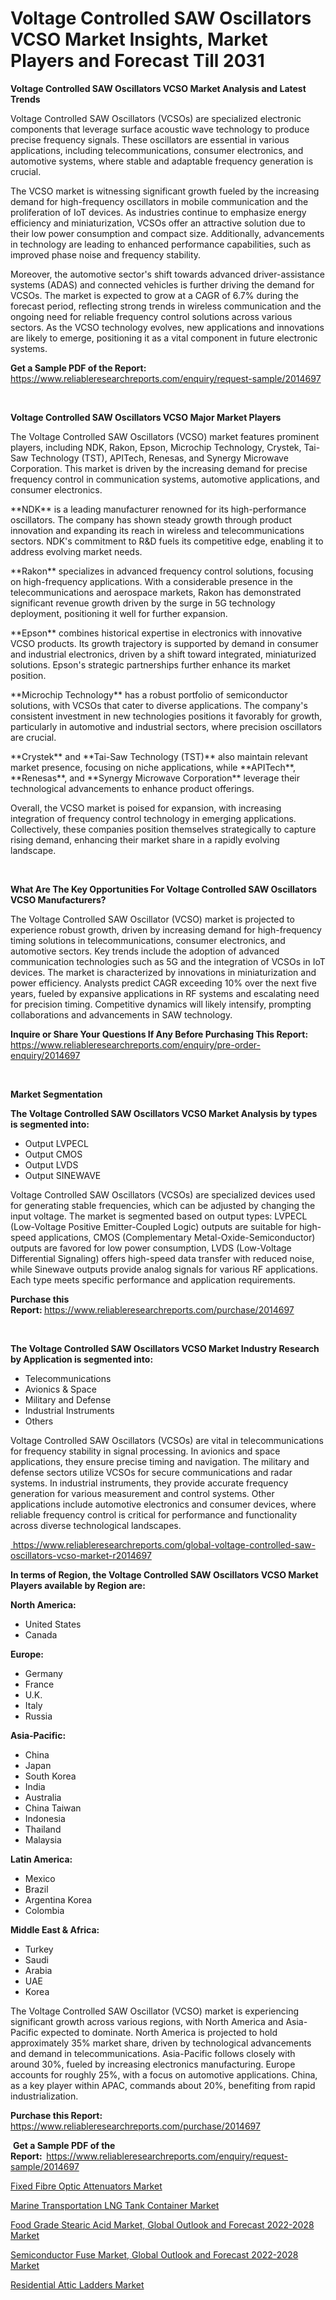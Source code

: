 <p><h1>Voltage Controlled SAW Oscillators VCSO Market Insights, Market Players and Forecast Till 2031</h1></p><p><strong>Voltage Controlled SAW Oscillators VCSO Market Analysis and Latest Trends</strong></p>
<p><p>Voltage Controlled SAW Oscillators (VCSOs) are specialized electronic components that leverage surface acoustic wave technology to produce precise frequency signals. These oscillators are essential in various applications, including telecommunications, consumer electronics, and automotive systems, where stable and adaptable frequency generation is crucial. </p><p>The VCSO market is witnessing significant growth fueled by the increasing demand for high-frequency oscillators in mobile communication and the proliferation of IoT devices. As industries continue to emphasize energy efficiency and miniaturization, VCSOs offer an attractive solution due to their low power consumption and compact size. Additionally, advancements in technology are leading to enhanced performance capabilities, such as improved phase noise and frequency stability.</p><p>Moreover, the automotive sector's shift towards advanced driver-assistance systems (ADAS) and connected vehicles is further driving the demand for VCSOs. The market is expected to grow at a CAGR of 6.7% during the forecast period, reflecting strong trends in wireless communication and the ongoing need for reliable frequency control solutions across various sectors. As the VCSO technology evolves, new applications and innovations are likely to emerge, positioning it as a vital component in future electronic systems.</p></p>
<p><strong>Get a Sample PDF of the Report:&nbsp;</strong> <a href="https://www.reliableresearchreports.com/enquiry/request-sample/2014697?utm_campaign=37&utm_medium=2&utm_source=Github&utm_content=ia&utm_term=26102024&utm_id=voltage-controlled-saw-oscillators-vcso">https://www.reliableresearchreports.com/enquiry/request-sample/2014697</a></p>
<p>&nbsp;</p>
<p><strong>Voltage Controlled SAW Oscillators VCSO Major Market Players</strong></p>
<p><p>The Voltage Controlled SAW Oscillators (VCSO) market features prominent players, including NDK, Rakon, Epson, Microchip Technology, Crystek, Tai-Saw Technology (TST), APITech, Renesas, and Synergy Microwave Corporation. This market is driven by the increasing demand for precise frequency control in communication systems, automotive applications, and consumer electronics.</p><p>**NDK** is a leading manufacturer renowned for its high-performance oscillators. The company has shown steady growth through product innovation and expanding its reach in wireless and telecommunications sectors. NDK's commitment to R&D fuels its competitive edge, enabling it to address evolving market needs.</p><p>**Rakon** specializes in advanced frequency control solutions, focusing on high-frequency applications. With a considerable presence in the telecommunications and aerospace markets, Rakon has demonstrated significant revenue growth driven by the surge in 5G technology deployment, positioning it well for further expansion.</p><p>**Epson** combines historical expertise in electronics with innovative VCSO products. Its growth trajectory is supported by demand in consumer and industrial electronics, driven by a shift toward integrated, miniaturized solutions. Epson's strategic partnerships further enhance its market position.</p><p>**Microchip Technology** has a robust portfolio of semiconductor solutions, with VCSOs that cater to diverse applications. The company's consistent investment in new technologies positions it favorably for growth, particularly in automotive and industrial sectors, where precision oscillators are crucial.</p><p>**Crystek** and **Tai-Saw Technology (TST)** also maintain relevant market presence, focusing on niche applications, while **APITech**, **Renesas**, and **Synergy Microwave Corporation** leverage their technological advancements to enhance product offerings.</p><p>Overall, the VCSO market is poised for expansion, with increasing integration of frequency control technology in emerging applications. Collectively, these companies position themselves strategically to capture rising demand, enhancing their market share in a rapidly evolving landscape.</p></p>
<p>&nbsp;</p>
<p><strong>What Are The Key Opportunities For Voltage Controlled SAW Oscillators VCSO Manufacturers?</strong></p>
<p><p>The Voltage Controlled SAW Oscillator (VCSO) market is projected to experience robust growth, driven by increasing demand for high-frequency timing solutions in telecommunications, consumer electronics, and automotive sectors. Key trends include the adoption of advanced communication technologies such as 5G and the integration of VCSOs in IoT devices. The market is characterized by innovations in miniaturization and power efficiency. Analysts predict CAGR exceeding 10% over the next five years, fueled by expansive applications in RF systems and escalating need for precision timing. Competitive dynamics will likely intensify, prompting collaborations and advancements in SAW technology.</p></p>
<p><strong>Inquire or Share Your Questions If Any Before Purchasing This Report:</strong> <a href="https://www.reliableresearchreports.com/enquiry/pre-order-enquiry/2014697?utm_campaign=37&utm_medium=2&utm_source=Github&utm_content=ia&utm_term=26102024&utm_id=voltage-controlled-saw-oscillators-vcso">https://www.reliableresearchreports.com/enquiry/pre-order-enquiry/2014697</a></p>
<p>&nbsp;</p>
<p><strong>Market Segmentation</strong></p>
<p><strong>The Voltage Controlled SAW Oscillators VCSO Market Analysis by types is segmented into:</strong></p>
<p><ul><li>Output LVPECL</li><li>Output CMOS</li><li>Output LVDS</li><li>Output SINEWAVE</li></ul></p>
<p><p>Voltage Controlled SAW Oscillators (VCSOs) are specialized devices used for generating stable frequencies, which can be adjusted by changing the input voltage. The market is segmented based on output types: LVPECL (Low-Voltage Positive Emitter-Coupled Logic) outputs are suitable for high-speed applications, CMOS (Complementary Metal-Oxide-Semiconductor) outputs are favored for low power consumption, LVDS (Low-Voltage Differential Signaling) offers high-speed data transfer with reduced noise, while Sinewave outputs provide analog signals for various RF applications. Each type meets specific performance and application requirements.</p></p>
<p><strong>Purchase this Report:&nbsp;</strong><a href="https://www.reliableresearchreports.com/purchase/2014697?utm_campaign=37&utm_medium=2&utm_source=Github&utm_content=ia&utm_term=26102024&utm_id=voltage-controlled-saw-oscillators-vcso">https://www.reliableresearchreports.com/purchase/2014697</a></p>
<p>&nbsp;</p>
<p><strong>The Voltage Controlled SAW Oscillators VCSO Market Industry Research by Application is segmented into:</strong></p>
<p><ul><li>Telecommunications</li><li>Avionics & Space</li><li>Military and Defense</li><li>Industrial Instruments</li><li>Others</li></ul></p>
<p><p>Voltage Controlled SAW Oscillators (VCSOs) are vital in telecommunications for frequency stability in signal processing. In avionics and space applications, they ensure precise timing and navigation. The military and defense sectors utilize VCSOs for secure communications and radar systems. In industrial instruments, they provide accurate frequency generation for various measurement and control systems. Other applications include automotive electronics and consumer devices, where reliable frequency control is critical for performance and functionality across diverse technological landscapes.</p></p>
<p><a href="https://www.reliableresearchreports.com/global-voltage-controlled-saw-oscillators-vcso-market-r2014697?utm_campaign=37&utm_medium=2&utm_source=Github&utm_content=ia&utm_term=26102024&utm_id=voltage-controlled-saw-oscillators-vcso">&nbsp;https://www.reliableresearchreports.com/global-voltage-controlled-saw-oscillators-vcso-market-r2014697</a></p>
<p><strong>In terms of Region, the Voltage Controlled SAW Oscillators VCSO Market Players available by Region are:</strong></p>
<p>
    <p> <strong> North America: </strong>
        <ul>
            <li>United States</li>
            <li>Canada</li>
        </ul>
        </p> 
    <p> <strong> Europe: </strong>
        <ul>
            <li>Germany</li>
            <li>France</li>
            <li>U.K.</li>
            <li>Italy</li>
            <li>Russia</li>
        </ul>
        </p> 
    <p> <strong> Asia-Pacific: </strong>
        <ul>
            <li>China</li>
            <li>Japan</li>
            <li>South Korea</li>
            <li>India</li>
            <li>Australia</li>
            <li>China Taiwan</li>
            <li>Indonesia</li>
            <li>Thailand</li>
            <li>Malaysia</li>
        </ul>
        </p> 
    <p> <strong> Latin America: </strong>
        <ul>
            <li>Mexico</li>
            <li>Brazil</li>
            <li>Argentina Korea</li>
            <li>Colombia</li>
        </ul>
        </p> 
    <p> <strong> Middle East & Africa: </strong>
        <ul>
            <li>Turkey</li>
            <li>Saudi</li>
            <li>Arabia</li>
            <li>UAE</li>
            <li>Korea</li>
        </ul>
    </p>
    </p>
<p><p>The Voltage Controlled SAW Oscillator (VCSO) market is experiencing significant growth across various regions, with North America and Asia-Pacific expected to dominate. North America is projected to hold approximately 35% market share, driven by technological advancements and demand in telecommunications. Asia-Pacific follows closely with around 30%, fueled by increasing electronics manufacturing. Europe accounts for roughly 25%, with a focus on automotive applications. China, as a key player within APAC, commands about 20%, benefiting from rapid industrialization.</p></p>
<p><strong>Purchase this Report: </strong><a href="https://www.reliableresearchreports.com/purchase/2014697?utm_campaign=37&utm_medium=2&utm_source=Github&utm_content=ia&utm_term=26102024&utm_id=voltage-controlled-saw-oscillators-vcso">https://www.reliableresearchreports.com/purchase/2014697</a></p>
<p>&nbsp;<strong>Get a Sample PDF of the Report:&nbsp;&nbsp;</strong><a href="https://www.reliableresearchreports.com/enquiry/request-sample/2014697?utm_campaign=37&utm_medium=2&utm_source=Github&utm_content=ia&utm_term=26102024&utm_id=voltage-controlled-saw-oscillators-vcso">https://www.reliableresearchreports.com/enquiry/request-sample/2014697</a></p>
<p><strong></strong></p>
<p><p><a href="https://github.com/tomasa8xtkvotaw/Market-Research-Report-List-1/blob/main/fixed-fibre-optic-attenuators-market.md?utm_campaign=37&utm_medium=2&utm_source=Github&utm_content=ia&utm_term=26102024&utm_id=voltage-controlled-saw-oscillators-vcso">Fixed Fibre Optic Attenuators Market</a></p><p><a href="https://issuu.com/reportprime-2/docs/marine-transportation-lng-tank-container-market-si?utm_campaign=37&utm_medium=2&utm_source=Github&utm_content=ia&utm_term=26102024&utm_id=voltage-controlled-saw-oscillators-vcso">Marine Transportation LNG Tank Container Market</a></p><p><a href="https://www.linkedin.com/pulse/emerging-technologies-reshaping-food-grade-stearic-acid-zbjse?utm_campaign=37&utm_medium=2&utm_source=Github&utm_content=ia&utm_term=26102024&utm_id=voltage-controlled-saw-oscillators-vcso">Food Grade Stearic Acid Market, Global Outlook and Forecast 2022-2028 Market</a></p><p><a href="https://www.linkedin.com/pulse/future-trends-global-semiconductor-fuse-market-outlook-forecast-wayoe?utm_campaign=37&utm_medium=2&utm_source=Github&utm_content=ia&utm_term=26102024&utm_id=voltage-controlled-saw-oscillators-vcso">Semiconductor Fuse Market, Global Outlook and Forecast 2022-2028 Market</a></p><p><a href="https://issuu.com/reportprime-2/docs/residential-attic-ladders-market-si_f25702ede73b34?utm_campaign=37&utm_medium=2&utm_source=Github&utm_content=ia&utm_term=26102024&utm_id=voltage-controlled-saw-oscillators-vcso">Residential Attic Ladders Market</a></p></p>
